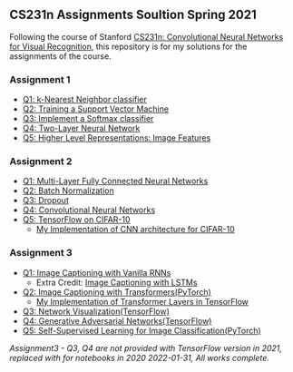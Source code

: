 ## CS231n Assignments Soultion Spring 2021
Following the course of Stanford [CS231n: Convolutional Neural Networks for Visual Recognition](http://cs231n.stanford.edu/index.html), this repository is for my solutions for the assignments of the course.  

### Assignment 1
- [Q1: k-Nearest Neighbor classifier](https://github.com/12kdh43/cs231n/blob/master/assignment1/knn.ipynb)
- [Q2: Training a Support Vector Machine](https://github.com/12kdh43/cs231n/blob/master/assignment1/svm.ipynb)
- [Q3: Implement a Softmax classifier](https://github.com/12kdh43/cs231n/blob/master/assignment1/softmax.ipynb)
- [Q4: Two-Layer Neural Network](https://github.com/12kdh43/cs231n/blob/master/assignment1/two_layer_net.ipynb)
- [Q5: Higher Level Representations: Image Features](https://github.com/12kdh43/cs231n/blob/master/assignment1/features.ipynb)

### Assignment 2
- [Q1: Multi-Layer Fully Connected Neural Networks](https://github.com/12kdh43/cs231n/blob/master/assignment2/FullyConnectedNets.ipynb)
- [Q2: Batch Normalization](https://github.com/12kdh43/cs231n/blob/master/assignment2/BatchNormalization.ipynb)
- [Q3: Dropout](https://github.com/12kdh43/cs231n/blob/master/assignment2/Dropout.ipynb)
- [Q4: Convolutional Neural Networks](https://github.com/12kdh43/cs231n/blob/master/assignment2/ConvolutionalNetworks.ipynb)
- [Q5: TensorFlow on CIFAR-10](https://github.com/12kdh43/cs231n/blob/master/assignment2/TensorFlow.ipynb)
	- [My Implementation of CNN architecture for CIFAR-10](https://github.com/12kdh43/cs231n/blob/master/assignment2/CIFAR10.ipynb)

### Assignment 3
- [Q1: Image Captioning with Vanilla RNNs](https://github.com/12kdh43/cs231n/blob/master/assignment3/RNN_Captioning.ipynb)
	- Extra Credit: [Image Captioning with LSTMs](https://github.com/12kdh43/cs231n/blob/master/assignment3/LSTM_Captioning.ipynb)
- [Q2: Image Captioning with Transformers(PyTorch)](https://github.com/12kdh43/cs231n/blob/master/assignment3/Transformer_Captioning.ipynb)
	- [My Implementation of Transformer Layers in TensorFlow](https://github.com/12kdh43/cs231n/blob/master/assignment3/cs231n/transformer_layers_tf.py)
- [Q3: Network Visualization(TensorFlow)](https://github.com/12kdh43/cs231n/blob/master/assignment3_2020/NetworkVisualization-TF.ipynb)
- [Q4: Generative Adversarial Networks(TensorFlow)](https://github.com/12kdh43/cs231n/blob/master/assignment3_2020/Generative_Adversarial_Networks_TF.ipynb)
- [Q5: Self-Supervised Learning for Image Classification(PyTorch)](https://github.com/12kdh43/cs231n/blob/master/assignment3/Self_Supervised_Learning.ipynb)

*Assignment3 - Q3, Q4 are not provided with TensorFlow version in 2021, replaced with for notebooks in 2020*
*2022-01-31, All works complete.*
